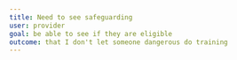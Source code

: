 ```yaml
---
title: Need to see safeguarding
user: provider
goal: be able to see if they are eligible
outcome: that I don't let someone dangerous do training
---
```


